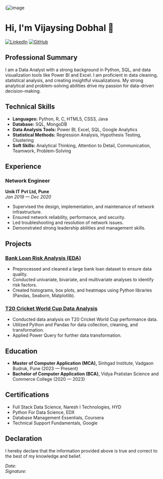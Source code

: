 (![image](https://github.com/user-attachments/assets/f1adeae2-1406-478b-9bdf-932f70d10392)

# Hi, I'm Vijaysing Dobhal 👋

[![LinkedIn](https://img.shields.io/badge/LinkedIn-Vijaysing%20Dobhal-blue)](https://www.linkedin.com/in/vijaysing-dobhal-b7305b196/)
[![GitHub](https://img.shields.io/badge/GitHub-vijaysingdobhal-lightgrey)](https://github.com/vijaysingdobhal)

## Professional Summary

I am a Data Analyst with a strong background in Python, SQL, and data visualization tools like Power BI and Excel. I am proficient in data cleaning, statistical analysis, and creating insightful visualizations. My strong analytical and problem-solving abilities drive my passion for data-driven decision-making.

## Technical Skills

- **Languages:** Python, R, C, HTML5, CSS3, Java
- **Database:** SQL, MongoDB
- **Data Analysis Tools:** Power BI, Excel, SQL, Google Analytics
- **Statistical Methods:** Regression Analysis, Hypothesis Testing, Clustering
- **Soft Skills:** Analytical Thinking, Attention to Detail, Communication, Teamwork, Problem-Solving

## Experience

### Network Engineer
**Unik IT Pvt Ltd, Pune**  
_Jan 2019 — Dec 2020_

- Supervised the design, implementation, and maintenance of network infrastructure.
- Ensured network reliability, performance, and security.
- Led troubleshooting and resolution of network issues.
- Demonstrated strong leadership abilities and management skills.

## Projects

### [Bank Loan Risk Analysis (EDA)](https://github.com/vijaysingdobhal/bank-loan-risk-analysis)
- Preprocessed and cleaned a large bank loan dataset to ensure data quality.
- Conducted univariate, bivariate, and multivariate analyses to identify risk factors.
- Created histograms, box plots, and heatmaps using Python libraries (Pandas, Seaborn, Matplotlib).

### [T20 Cricket World Cup Data Analysis](https://github.com/vijaysingdobhal/t20-cricket-world-cup-analysis)
- Conducted data analysis on T20 Cricket World Cup performance data.
- Utilized Python and Pandas for data collection, cleaning, and transformation.
- Applied Power Query for further data transformation.

## Education

- **Master of Computer Application (MCA),** Sinhgad Institute, Vadgaon Budruk, Pune (2023 — Present)
- **Bachelor of Computer Application (BCA),** Vidya Pratistan Science and Commerce College (2020 — 2023)

## Certifications

- Full Stack Data Science, Naresh I Technologies, HYD
- Python For Data Science, EDX
- Database Management Essentials, Coursera
- Technical Support Fundamentals, Google

## Declaration

I hereby declare that the information provided above is true and correct to the best of my knowledge and belief.

_Date:_  
_Signature:_
